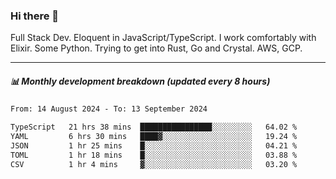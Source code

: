 ### Hi there 👋

Full Stack Dev. Eloquent in JavaScript/TypeScript. I work comfortably with Elixir. Some Python. Trying to get into Rust, Go and Crystal. AWS, GCP.

***

##### 📊 Monthly development breakdown (updated every 8 hours)

<!--START_SECTION:waka-->

```txt
From: 14 August 2024 - To: 13 September 2024

TypeScript   21 hrs 38 mins  ████████████████░░░░░░░░░   64.02 %
YAML         6 hrs 30 mins   ████▓░░░░░░░░░░░░░░░░░░░░   19.24 %
JSON         1 hr 25 mins    █░░░░░░░░░░░░░░░░░░░░░░░░   04.21 %
TOML         1 hr 18 mins    █░░░░░░░░░░░░░░░░░░░░░░░░   03.88 %
CSV          1 hr 4 mins     ▓░░░░░░░░░░░░░░░░░░░░░░░░   03.20 %
```

<!--END_SECTION:waka-->
